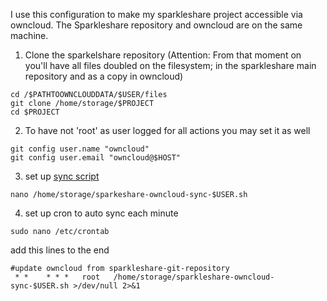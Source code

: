 I use this configuration to make my sparkleshare project accessible via owncloud. The Sparkleshare repository and owncloud are on the same machine.

1. Clone the sparkelshare repository (Attention: From that moment on you'll have all files doubled on the filesystem; in the sparkleshare main repository and as a copy in owncloud)
 ```
 cd /$PATHTOOWNCLOUDDATA/$USER/files
 git clone /home/storage/$PROJECT
 cd $PROJECT
 ```

2. To have not 'root' as user logged for all actions you may set it as well
```
git config user.name "owncloud"
git config user.email "owncloud@$HOST"
```

3. set up [sync script](https://github.com/pilpul/stuff/blob/master/sparkleshare-owncloud/sparkleshare-owncloud-sync.sh)
```
nano /home/storage/sparkeshare-owncloud-sync-$USER.sh
```
 
4. set up cron to auto sync each minute
```
sudo nano /etc/crontab
```
add this lines to the end
```
#update owncloud from sparkleshare-git-repository
 * *    * * *   root   /home/storage/sparkleshare-owncloud-sync-$USER.sh >/dev/null 2>&1
 ```

